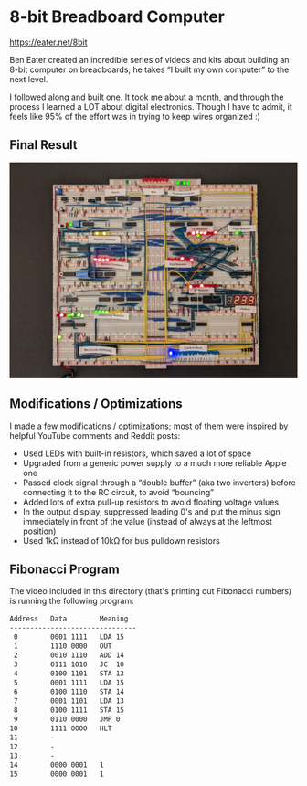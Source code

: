 # 8-bit Breadboard Computer

https://eater.net/8bit

Ben Eater created an incredible series of videos and kits about building an 8-bit computer on breadboards; he takes “I built my own computer” to the next level.

I followed along and built one. It took me about a month, and through the process I learned a LOT about digital electronics. Though I have to admit, it feels like 95% of the effort was in trying to keep wires organized :)

## Final Result

<img src="final.jpg" width="800px" />

## Modifications / Optimizations

I made a few modifications / optimizations; most of them were inspired by helpful YouTube comments and Reddit posts:

- Used LEDs with built-in resistors, which saved a lot of space
- Upgraded from a generic power supply to a much more reliable Apple one
- Passed clock signal through a “double buffer” (aka two inverters) before connecting it to the RC circuit, to avoid “bouncing”
- Added lots of extra pull-up resistors to avoid floating voltage values
- In the output display, suppressed leading 0's and put the minus sign immediately in front of the value (instead of always at the leftmost position)
- Used 1kΩ instead of 10kΩ for bus pulldown resistors

## Fibonacci Program

The video included in this directory (that's printing out Fibonacci numbers) is running the following program:

```
Address   Data        Meaning
-------------------------------
 0        0001 1111   LDA 15
 1        1110 0000   OUT
 2        0010 1110   ADD 14
 3        0111 1010   JC  10
 4        0100 1101   STA 13
 5        0001 1111   LDA 15
 6        0100 1110   STA 14
 7        0001 1101   LDA 13
 8        0100 1111   STA 15
 9        0110 0000   JMP 0
10        1111 0000   HLT
11        -
12        -
13        -
14        0000 0001   1
15        0000 0001   1
```
